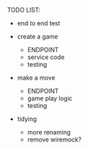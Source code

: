 

TODO LIST:

- end to end test
- create a game
    - ENDPOINT
    - service code
    - testing
- make a move
    - ENDPOINT 
    - game play logic
    - testing

- tidying
    - more renaming
    - remove wiremock?

